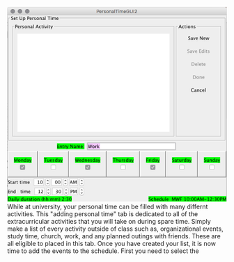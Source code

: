 ![Adding Personal Time](assets/9.png)
While at university, your personal time can be filled with many differnt activities. This "adding personal time" tab is dedicated to all of the extracurricular activities that you will take on during spare time. Simply make a list of every activity outside of class such as, organizational events, study time, church, work, and any planned outings with friends. These are all eligible to placed in this tab. Once you have created your list, it is now time to add the events to the schedule. 
First you need to select the 
